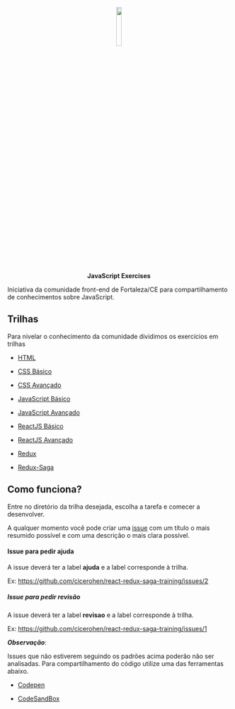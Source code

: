 <p align="center">
  <img  width="15%" src="https://upload.wikimedia.org/wikipedia/commons/thumb/9/99/Unofficial_JavaScript_logo_2.svg/512px-Unofficial_JavaScript_logo_2.svg.png" />
</p>
<p align="center">
  <strong>JavaScript Exercises</strong>
</p>

Iniciativa da comunidade front-end de Fortaleza/CE para compartilhamento de conhecimentos sobre JavaScript.

## Trilhas

Para nivelar o conhecimento da comunidade dividimos os exercícios em trilhas

- [HTML](/html)

- [CSS Básico](/css-basico)

- [CSS Avançado](/css-avancado)

- [JavaScript Básico](/javascript-basico)

- [JavaScript Avançado](/javascript-avancado)

- [ReactJS Básico](/reactjs-basico)

- [ReactJS Avançado](/reactjs-avancado)

- [Redux](/redux)

- [Redux-Saga](/redux-com-saga)

## Como funciona?

Entre no diretório da trilha desejada, escolha a tarefa e comecer a desenvolver.

A qualquer momento você pode criar uma [issue](https://github.com/cicerohen/react-redux-saga-training/issues) com um título o mais resumido possível e com uma descrição o mais clara possível.

#### Issue para pedir ajuda

A issue deverá ter a label **ajuda** e a label corresponde à trilha.

Ex: https://github.com/cicerohen/react-redux-saga-training/issues/2

##### Issue para pedir revisão

A issue deverá ter a label **revisao** e a label corresponde à trilha.

Ex: https://github.com/cicerohen/react-redux-saga-training/issues/1

**_Observação_**:

Issues que não estiverem seguindo os padrões acima poderão não ser analisadas.
Para compartilhamento do código utilize uma das ferramentas abaixo.

- [Codepen](https://codepen.io/)

- [CodeSandBox](https://codesandbox.io)
